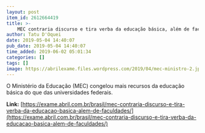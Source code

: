 ```yaml
---
layout: post
item_id: 2612664419
title: >-
    MEC contraria discurso e tira verba da educação básica, além de faculdades
author: Tatu D'Oquei
date: 2019-05-04 14:40:07
pub_date: 2019-05-04 14:40:07
time_added: 2019-06-02 05:01:34
categories: []
tags: []
image: https://abrilexame.files.wordpress.com/2019/04/mec-ministro-2.jpg?quality=70&strip=info&w=680&h=453&crop=1
---
```


O Ministério da Educação (MEC) congelou mais recursos da educação básica do que das universidades federais.

**Link:** [https://exame.abril.com.br/brasil/mec-contraria-discurso-e-tira-verba-da-educacao-basica-alem-de-faculdades/](https://exame.abril.com.br/brasil/mec-contraria-discurso-e-tira-verba-da-educacao-basica-alem-de-faculdades/)

